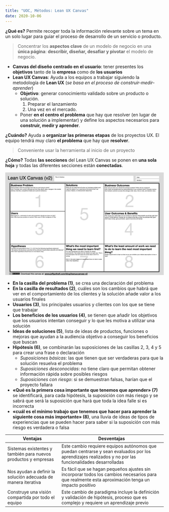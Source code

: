 ```yaml
---
title: "UOC, Métodos: Lean UX Canvas"
date: 2020-10-06
---
```


**¿Qué es?**
Permite recoger toda la información relevante sobre un tema en un solo lugar para guiar el proceso de desarrollo de un servicio o producto. 

> Concentrar los **aspectos clave**  de un modelo de negocio en una **única página**: **describir, diseñar, desafiar y pivotar** el modelo de negocio.

* **Canvas del diseño centrado en el usuario**: tener presentes los **objetivos** tanto de la **empresa** como de **los usuarios**
* **Lean UX Canvas**: Ayuda a los equipos a trabajar siguiendo la metodología de **Lean UX** (*se basa en el proceso de construir-medir-aprender*) 
    * **Objetivo**: generar conocimiento validado sobre un producto o solución.
        1. Preparar el lanzamiento 
        2. Una vez en el mercado.
    * Poner **en el centro el problema** que hay que resolver (en lugar de una solución a implementar) y define los aspectos necesarios para **construir, medir y aprender**.

**¿Cuándo?**
Ayuda a **organizar las primeras etapas** de los proyectos UX. El equipo tendrá muy claro **el problema** que hay que **resolver**.
> Conveniente usar la herramienta al inicio de un proyecto  

**¿Cómo?**
Todas **las secciones** del Lean UX Canvas se ponen en **una sola hoja** y todas las diferentes secciones están **conectadas**.

![canva](/img/LeanUX_canvas_v5.png) 

* **En la casilla del problema (1)**, se crea una declaración del problema
* **En la casilla de resultados (2)**, cuáles son los cambios que habrá que ver en el comportamiento de los clientes y la solución añade valor a los usuarios finales
* **Usuarios (3)**, los principales usuarios y clientes con los que se tiene que trabajar
* **Los beneficios de los usuarios (4)**, se tienen que añadir los objetivos que los usuarios intentan conseguir y lo que les motiva a utilizar una solución
* **Ideas de soluciones (5)**, lista de ideas de productos, funciones o mejoras que ayudan a la audiencia objetivo a conseguir los beneficios que buscan
* **Hipótesis (6)**, se combinarán las suposiciones de las casillas 2, 3, 4 y 5 para crear una frase o declaración
    * *Suposiciones básicas*: las que tienen que ser verdaderas para que la solución resuelva el problema 
    * *Suposiciones desconocidas*: no tiene claro que permitan obtener información rápida sobre posibles riesgos
    * *Suposiciones con riesgo*: si se demuestran falsas, harían que el proyecto fallara
* **«Qué es la primera cosa importante que tenemos que aprender» (7)** se identificará, para cada hipótesis, la suposición con más riesgo y se sabrá que será la suposición que hará que toda la idea falle si es incorrecta
* **«cuál es el mínimo trabajo que tenemos que hacer para aprender la siguiente cosa más importante» (8)**, una lluvia de ideas de tipos de experiencias que se pueden hacer para saber si la suposición con más riesgo es verdadera o falsa

Ventajas   |   Desventajas  
--------   |   -----------
Sistemas existentes y también para nuevos productos y empresas   |   Este cambio requiere equipos autónomos que puedan centrarse y sean evaluados por los aprendizajes realizados y no por las funcionalidades desarrolladas
Nos ayudan a definir la solución adecuada de manera iterativa   |   Es fácil que se hagan pequeños ajustes sin incorporar todos los cambios necesarios para que realmente esta aproximación tenga un impacto positivo
Construye una visión compartida por todo el equipo   |   Este cambio de paradigma incluye la definición y validación de hipótesis, proceso que es complejo y requiere un aprendizaje previo




